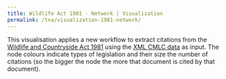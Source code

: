 ```yaml
---
title: Wildlife Act 1981 - Network | Visualization
permalink: /tna/visualization-1981-network/
---
```


<div class="narrow">
  <p>This visualisation applies a new workflow to extract citations from the <a href="http://www.legislation.gov.uk/ukpga/1981/69/contents">Wildlife and Countryside Act 1981</a> using the <a href="http://www.legislation.gov.uk/ukpga/1981/69/data.xml">XML CMLC data</a> as input. The node colours indicate types of legislation and their size the number of citations (so the bigger the node the more that document is cited by that document).</p>
  
  <div id="graph">
  </div>
</div>
